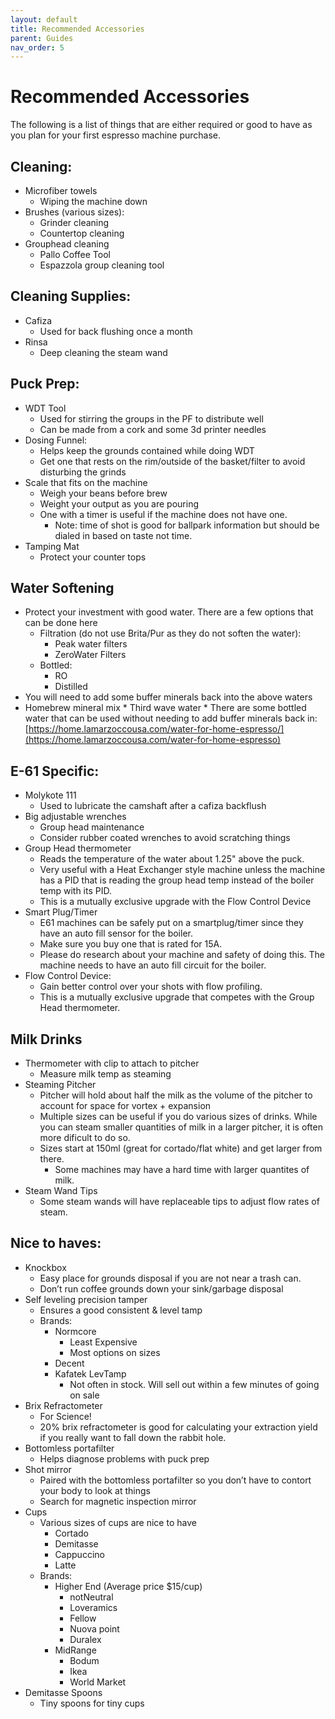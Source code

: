 ```yaml
---
layout: default
title: Recommended Accessories
parent: Guides
nav_order: 5
---
```


# Recommended Accessories

The following is a list of things that are either required or good to have as you plan for your first espresso machine purchase.

## Cleaning:
* Microfiber towels
    * Wiping the machine down
* Brushes (various sizes):
    * Grinder cleaning
    * Countertop cleaning
* Grouphead cleaning
    * Pallo Coffee Tool
    * Espazzola group cleaning tool

## Cleaning Supplies:
* Cafiza
    * Used for back flushing once a month
* Rinsa
    * Deep cleaning the steam wand

## Puck Prep:
* WDT Tool
    * Used for stirring the groups in the PF to distribute well
    * Can be made from a cork and some 3d printer needles
* Dosing Funnel:
    * Helps keep the grounds contained while doing WDT
    * Get one that rests on the rim/outside of the basket/filter to avoid disturbing the grinds
* Scale that fits on the machine
    * Weigh your beans before brew
    * Weight your output as you are pouring
    * One with a timer is useful if the machine does not have one.
        * Note: time of shot is good for ballpark information but should be dialed in based on taste not time.
* Tamping Mat
    * Protect your counter tops

## Water Softening
* Protect your investment with good water. There are a few options that can be done here
    * Filtration (do not use Brita/Pur as they do not soften the water):
        * Peak water filters
        * ZeroWater Filters
    * Bottled:
        * RO
        * Distilled
* You will need to add some buffer minerals back into the above waters
* Homebrew mineral mix
        * Third wave water
        * There are some bottled water that can be used without needing to add buffer minerals back in: [https://home.lamarzoccousa.com/water-for-home-espresso/](https://home.lamarzoccousa.com/water-for-home-espresso)

## E-61 Specific:
* Molykote 111
    * Used to lubricate the camshaft after a cafiza backflush
* Big adjustable wrenches
    * Group head maintenance
    * Consider rubber coated wrenches to avoid scratching things
* Group Head thermometer
    * Reads the temperature of the water about 1.25" above the puck.
    * Very useful with a Heat Exchanger style machine unless the machine has a PID that is reading the group head temp instead of the boiler temp with its PID.
    * This is a mutually exclusive upgrade with the Flow Control Device
* Smart Plug/Timer
    * E61 machines can be safely put on a smartplug/timer since they have an auto fill sensor for the boiler.
    * Make sure you buy one that is rated for 15A.
    * Please do research about your machine and safety of doing this. The machine needs to have an auto fill circuit for the boiler.
* Flow Control Device:
    * Gain better control over your shots with flow profiling.
    * This is a mutually exclusive upgrade that competes with the Group Head thermometer.

## Milk Drinks
* Thermometer with clip to attach to pitcher
    * Measure milk temp as steaming
* Steaming Pitcher
    * Pitcher will hold about half the milk as the volume of the pitcher to account for space for vortex + expansion
    * Multiple sizes can be useful if you do various sizes of drinks. While you can steam smaller quantities of milk in a larger pitcher, it is often more dificult to do so.
    * Sizes start at 150ml (great for cortado/flat white) and get larger from there.
        * Some machines may have a hard time with larger quantites of milk.
* Steam Wand Tips
    * Some steam wands will have replaceable tips to adjust flow rates of steam.

## Nice to haves:
* Knockbox
    * Easy place for grounds disposal if you are not near a trash can.
    * Don’t run coffee grounds down your sink/garbage disposal
* Self leveling precision tamper
    * Ensures a good consistent & level tamp
    * Brands:
        * Normcore
            * Least Expensive
            * Most options on sizes
        * Decent
        * Kafatek LevTamp
            * Not often in stock. Will sell out within a few minutes of going on sale
* Brix Refractometer
    * For Science!
    * 20% brix refractometer is good for calculating your extraction yield if you really want to fall down the rabbit hole.
* Bottomless portafilter
    * Helps diagnose problems with puck prep
* Shot mirror
    * Paired with the bottomless portafilter so you don’t have to contort your body to look at things
    * Search for magnetic inspection mirror
* Cups
    * Various sizes of cups are nice to have
        * Cortado
        * Demitasse
        * Cappuccino
        * Latte
    * Brands:
        * Higher End (Average price $15/cup)
            * notNeutral
            * Loveramics
            * Fellow
            * Nuova point
            * Duralex
        * MidRange
            * Bodum
            * Ikea
            * World Market
* Demitasse Spoons
    * Tiny spoons for tiny cups
